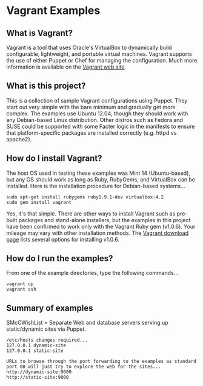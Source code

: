 # Vagrant Examples

## What is Vagrant?

Vagrant is a tool that uses Oracle's VirtualBox to dynamically build configurable, lightweight, and portable virtual machines. Vagrant supports the use of either Puppet or Chef for managing the configuration. Much more information is available on the [Vagrant web site](http://www.vagrantup.com).

## What is this project?

This is a collection of sample Vagrant configurations using Puppet. They start out very simple with the bare minimum and gradually get more complex. The examples use Ubuntu 12.04, though they should work with any Debian-based Linux distribution. Other distros such as Fedora and SUSE could be supported with some Facter logic in the manifests to ensure that platform-specific packages are installed correctly (e.g. httpd vs apache2).

## How do I install Vagrant?

The host OS used in testing these examples was Mint 14 (Ubuntu-based), but any OS should work as long as Ruby, RubyGems, and VirtualBox can be installed. Here is the installation procedure for Debian-based systems...

```
sudo apt-get install rubygems ruby1.9.1-dev virtualbox-4.2
sudo gem install vagrant
```

Yes, it's that simple. There are other ways to install Vagrant such as pre-built packages and stand-alone installers, but the examples in this project have been confirmed to work only with the Vagrant Ruby gem (v1.0.6). Your mileage may vary with other installation methods. The [Vagrant download page](http://downloads.vagrantup.com/tags/v1.0.6) lists several options for installing v1.0.6.

## How do I run the examples?

From one of the example directories, type the following commands...

```
vagrant up
vagrant ssh
```

## Summary of examples

SMcCWishList = Separate Web and database servers serving up static/dynamic sites via Puppet.
```
/etc/hosts changes required...
127.0.0.1 dynamic-site
127.0.0.1 static-site

URLs to browse through the port forwarding to the examples as standard port 80 will just try to explore the web for the sites...
http://dynamic-site:9000
http://static-site:9000
```
